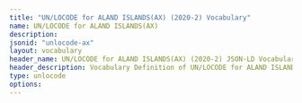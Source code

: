 ```yaml
---
title: "UN/LOCODE for ALAND ISLANDS(AX) (2020-2) Vocabulary"
name: UN/LOCODE for ALAND ISLANDS(AX) 
description: 
jsonid: "unlocode-ax"
layout: vocabulary
header_name: UN/LOCODE for ALAND ISLANDS(AX) (2020-2) JSON-LD Vocabulary
header_description: Vocabulary Definition of UN/LOCODE for ALAND ISLANDS(AX) (2020-2) semantics in HTML format. JSON-LD format is available at [unlocode-ax.jsonld](/vocabulary/unlocode-ax.jsonld)
type: unlocode
options:
---
```

